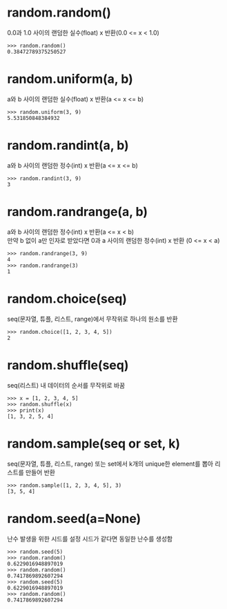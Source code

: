 # random.random()
0.0과 1.0 사이의 랜덤한 실수(float) x 반환(0.0 <= x < 1.0)

```
>>> random.random()
0.38472789375250527
```

# random.uniform(a, b)
a와 b 사이의 랜덤한 실수(float) x 반환(a <= x <= b)

```
>>> random.uniform(3, 9)
5.531850848384932
```

# random.randint(a, b)
a와 b 사이의 랜덤한 정수(int) x 반환(a <= x <= b)

```
>>> random.randint(3, 9)
3
```

# random.randrange(a, b)
a와 b 사이의 랜덤한 정수(int) x 반환(a <= x < b)  
만약 b 없이 a만 인자로 받았다면 0과 a 사이의 랜덤한 정수(int) x 반환 (0 <= x < a)

```
>>> random.randrange(3, 9)
4
>>> random.randrange(3)
1
```

# random.choice(seq)
seq(문자열, 튜플, 리스트, range)에서 무작위로 하나의 원소를 반환

```
>>> random.choice([1, 2, 3, 4, 5])
2
```

# random.shuffle(seq)
seq(리스트) 내 데이터의 순서를 무작위로 바꿈

```
>>> x = [1, 2, 3, 4, 5]
>>> random.shuffle(x)
>>> print(x)
[1, 3, 2, 5, 4]
```

# random.sample(seq or set, k)
seq(문자열, 튜플, 리스트, range) 또는 set에서 k개의 unique한 element를 뽑아 리스트를 만들어 반환

```
>>> random.sample([1, 2, 3, 4, 5], 3)
[3, 5, 4]
```

# random.seed(a=None)
난수 발생을 위한 시드를 설정
시드가 같다면 동일한 난수를 생성함

```
>>> random.seed(5)
>>> random.random()
0.6229016948897019
>>> random.random()
0.7417869892607294
>>> random.seed(5)
0.6229016948897019
>>> random.random()
0.7417869892607294
```

